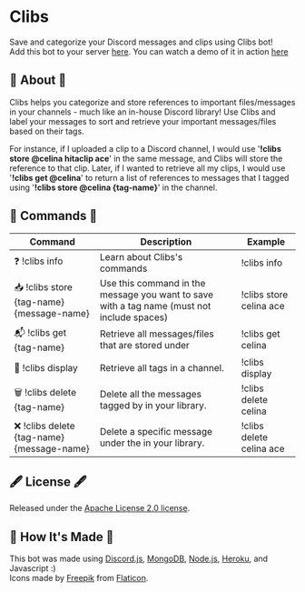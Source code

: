 # Clibs
Save and categorize your Discord messages and clips using Clibs bot!<br/>
Add this bot to your server [here](https://discord.com/oauth2/authorize?client_id=925541958426972291&scope=bot&permissions=545394785535).
You can watch a demo of it in action [here](https://youtu.be/YmYTtE5WvYc)

## 🤖 About 🤖
Clibs helps you categorize and store references to important files/messages in your channels - much like an in-house Discord library! Use Clibs and label your messages to sort and retrieve your important messages/files based on their tags. 

For instance, if I uploaded a clip to a Discord channel, I would use '**!clibs store @celina hitaclip ace**' in the same message, and Clibs will store the reference to that clip. Later, if I wanted to retrieve all my clips, I would use '**!clibs get @celina**' to return a list of references to messages that I tagged using '**!clibs store @celina {tag-name}**' in the channel. 

## 📑 Commands 📑

| Command | Description | Example |
| ------------- | ------------- | ------------- |
| :question: !clibs info | Learn about Clibs's commands | !clibs info |
| :inbox_tray: !clibs store {tag-name} {message-name} | Use this command in the message you want to save with a tag name (must not include spaces) | !clibs store celina ace |
| :mailbox_with_mail: !clibs get {tag-name} | Retrieve all messages/files that are stored under <tag-name> | !clibs get celina |
| :bookmark_tabs: !clibs display | Retrieve all tags in a channel. | !clibs display |
| :wastebasket: !clibs delete {tag-name} | Delete all the messages tagged by <tag-name> in your library. | !clibs delete celina |
| :x: !clibs delete {tag-name} {message-name} | Delete a specific message under the <tag-name> in your library. | !clibs delete celina ace |

## 🖋️ License 🖋️
Released under the [Apache License 2.0 license](https://github.com/celinashen/clibs-discordbot/blob/main/LICENSE).
  
## 🧰 How It's Made 🧰
This bot was made using [Discord.js](https://discord.js.org/#/), [MongoDB](https://www.mongodb.com/), [Node.js](https://nodejs.org/en/), [Heroku](https://www.heroku.com/), and Javascript :) <br/>
Icons made by [Freepik](https://www.freepik.com) from [Flaticon](https://www.flaticon.com/).
